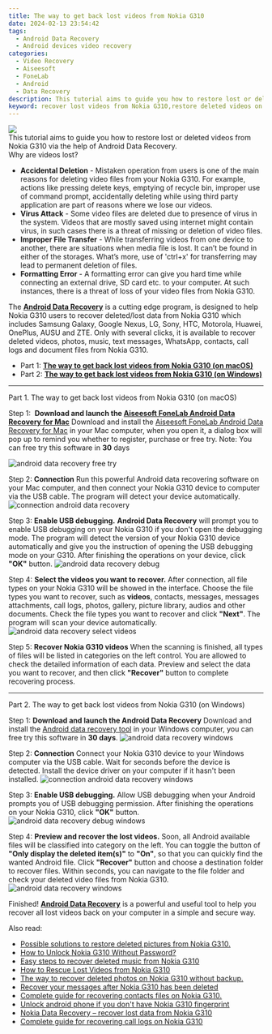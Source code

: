 ```yaml
---
title: The way to get back lost videos from Nokia G310
date: 2024-02-13 23:54:42
tags: 
  - Android Data Recovery
  - Android devices video recovery
categories: 
  - Video Recovery
  - Aiseesoft
  - FoneLab
  - Android
  - Data Recovery
description: This tutorial aims to guide you how to restore lost or deleted videos from Nokia G310 via the help of Android Data Recovery.
keyword: recover lost videos from Nokia G310,restore deleted videos on Nokia G310,retrieve wiped videos Nokia G310,save lost videos on Nokia G310,undeleted videos from Nokia G310,Nokia G310 videos recovery,how to refind deleted video from Nokia G310,how to retrieve deleted video from my Nokia G310,recover video from Nokia G310,how to get back deleted video Nokia G310 phone,recover deleted video 2018 for Nokia G310,does the Nokia G310 have a backup for deleted video
---
```


<img src="https://img0mobiles.techidaily.com/images/best-assets/devices/nokia/nokia-g310/4.jpg" class="atpl-imgstyle"  />

<div class="atpl-content atpl-for-fonelab-android recover-video">

<div class="atpl-post-description-part-1">
This tutorial aims to guide you how to restore lost or deleted videos from Nokia G310 via the help of Android Data Recovery.
</div>

<div class="atpl-post-description-part-2">
<div class="tpl-content-sub-paragraph-title">
  Why are videos lost?
</div>
<div class="tpl-content-sub-paragraph-content">
  <ul class="tpl-content-sub-paragraph-ul-style">
    <li><strong>Accidental Deletion</strong> - Mistaken operation from users is one of the main reasons for deleting video files from your Nokia G310. For example, actions like pressing delete keys, emptying of recycle bin, improper use of command prompt, accidentally deleting while using third party application are part of reasons where we lose our videos.</li>
    <li><strong>Virus Attack</strong> - Some video files are deleted due to presence of virus in the system. Videos that are mostly saved using internet might contain virus, in such cases there is a threat of missing or deletion of video files.</li>
    <li><strong>Improper File Transfer</strong> - While transferring videos from one device to another, there are situations when media file is lost. It can’t be found in either of the storages. What’s more, use of 'ctrl+x' for transferring may lead to permanent deletion of files. </li>
    <li><strong>Formatting Error</strong> - A formatting error can give you hard time while connecting an external drive, SD card etc. to your computer. At such instances, there is a threat of loss of your video files from Nokia G310.</li>
  </ul>
</div>

</div>

<div class="atpl-post-description-part-3">
<div class="tpl-content-sub-paragraph-normal">
    <p>
        The <a href="https://tools.techidaily.com/aiseesoft-android-data-recovery/" target="_blank" rel="noopener"><strong>Android Data Recovery</strong></a> is a cutting edge program, is designed to help Nokia G310 users to recover deleted/lost data from Nokia G310 which includes Samsung Galaxy, Google Nexus, LG, Sony, HTC, Motorola, Huawei, OnePlus, AUSU and ZTE. Only with several clicks, it is available to recover deleted videos, photos, music, text messages, WhatsApp, contacts, call logs and document files from Nokia G310.
    </p>
</div>
</div>

<ul>
  <li>Part 1: <strong><a href="#p1"> The way to get back lost videos from Nokia G310  (on macOS)</a></strong></li>
  <li>Part 2: <strong><a href="#p2"> The way to get back lost videos from Nokia G310  (on Windows)</a></strong></li>
</ul>

<!-- Part 1 -->
<a id="p1" name="p1" ></a><hr>

<div>
  <span class="atpl-step-part-style">Part 1. The way to get back lost videos from Nokia G310 (on macOS)</span>
</div>  

<span class="atpl-stepstyle-a"><span>Step 1: </span></span> <strong>Download and launch the <a href="https://tools.techidaily.com/aiseesoft-android-data-recovery-for-mac/" target="_blank" rel="noopener">Aiseesoft FoneLab Android Data Recovery for Mac</a></strong>
Download and install the <a href="https://tools.techidaily.com/aiseesoft-android-data-recovery-for-mac/" target="_blank" rel="noopener">Aiseesoft FoneLab Android Data Recovery for Mac</a> in your Mac computer, when you open it, a dialog box will pop up to remind you whether to register, purchase or free try.
Note: You can free try this software in <strong>30</strong> days

<img src="https://tools.techidaily.com/images/apps/aiseesoft/android-data-recovery/mac-free-try.png" class="atpl-imgstyle" alt="android data recovery free try" />

<span class="atpl-stepstyle-a"><span>Step 2: </span></span> <strong>Connection</strong>
Run this powerful Android data recovering software on your Mac computer, and then connect your Nokia G310 device to computer via the USB cable. The program will detect your device automatically.
<img src="https://tools.techidaily.com/images/apps/aiseesoft/android-data-recovery/mac-connection-interface.jpg" class="atpl-imgstyle" alt="connection android data recovery" />

<span class="atpl-stepstyle-a"><span>Step 3: </span></span> <strong>Enable USB debugging.</strong>
<strong>Android Data Recovery</strong> will prompt you to enable USB debugging on your Nokia G310 if you don't open the debugging mode. The program will detect the version of your Nokia G310 device automatically and give you the instruction of opening the USB debugging mode on your G310. After finishing the operations on your device, click <strong>"OK"</strong> button.
<img src="https://tools.techidaily.com/images/apps/aiseesoft/android-data-recovery/mac-android-usb-debug.jpg"  class="atpl-imgstyle" alt="android data recovery debug" />

<span class="atpl-stepstyle-a"><span>Step 4: </span></span> <strong>Select the videos you want to recover.</strong>
After connection, all file types on your Nokia G310 will be showed in the interface. Choose the file types you want to recover, such as <strong>videos</strong>, contacts, messages, messages attachments, call logs, photos, gallery, picture library,  audios and other documents. Check the file types you want to recover and click <b>"Next"</b>. The program will scan your device automatically.
<img src="https://tools.techidaily.com/images/apps/aiseesoft/android-data-recovery/mac-choose-type-videos.jpg" class="atpl-imgstyle" alt="android data recovery select videos" />

<span class="atpl-stepstyle-a"><span>Step 5: </span></span> <strong>Recover Nokia G310 videos</strong>
When the scanning is finished, all types of files will be listed in categories on the left control. You are allowed to check the detailed information of each data. Preview and select the data you want to recover, and then click <b>"Recover"</b> button to complete recovering process.


<a id="p2" name="p2"></a><hr>

<!-- Part 2 -->
<div>
<span class="atpl-step-part-style">Part 2. The way to get back lost videos from Nokia G310 (on Windows)</span>
</div>

<span class="atpl-stepstyle-a"><span>Step 1: </span></span> <strong>Download and launch the Android Data Recovery</strong>
Download and install the <a href="https://tools.techidaily.com/aiseesoft-android-data-recovery-for-win/" target="_blank" rel="noopener">Android data recovery tool</a> in your Windows computer, you can free try this software in <b>30 days</b>.
<img src="https://tools.techidaily.com/images/apps/aiseesoft/android-data-recovery/win-start-interface.png"  class="atpl-imgstyle" alt="android data recovery windows" />

<span class="atpl-stepstyle-a"><span>Step 2: </span></span> <strong>Connection</strong>
Connect your Nokia G310 device to your Windows computer via the USB cable. Wait for seconds before the device is detected. Install the device driver on your computer if it hasn't been installed.
<img src="https://tools.techidaily.com/images/apps/aiseesoft/android-data-recovery/win-connection-interface.png" class="atpl-imgstyle" alt="connection android data recovery windows" />

<span class="atpl-stepstyle-a"><span>Step 3: </span></span> <strong>Enable USB debugging.</strong>
Allow USB debugging when your Android prompts you of USB debugging permission. After finishing the operations on your Nokia G310, click <b>"OK"</b> button.
<img src="https://tools.techidaily.com/images/apps/aiseesoft/android-data-recovery/win-android-usb-debug.png" class="atpl-imgstyle" alt="android data recovery debug windows" />

<span class="atpl-stepstyle-a"><span>Step 4: </span></span> <strong>Preview and recover the lost videos.</strong>
Soon, all Android available files will be classified into category on the left. You can toggle the button of <b>"Only display the deleted item(s)"</b> to <b>"On"</b>, so that you can quickly find the wanted Android file. Click <b>"Recover"</b> button and choose a destination folder to recover files. Within seconds, you can navigate to the file folder and check your deleted video files from Nokia G310.
<img src="https://tools.techidaily.com/images/apps/aiseesoft/android-data-recovery/win-recover-videos.jpg" class="atpl-imgstyle" alt="android data recovery windows" />

<div class="atpl-post-description-part-4">
<div class="tpl-content-sub-paragraph-normal">
    <p>
        Finished! <a href="https://tools.techidaily.com/aiseesoft-android-data-recovery/" target="_blank" rel="noopener"><strong>Android Data Recovery</strong></a> is a powerful and useful tool to help you recover all lost videos back on your computer in a simple and secure way.
    </p>
</div>
</div>

<ins class="adsbygoogle"
     style="display:block"
     data-ad-client="ca-pub-7571918770474297"
     data-ad-slot="8358498916"
     data-ad-format="auto"
     data-full-width-responsive="true"></ins>

<span class="atpl-alsoreadstyle">Also read:</span>
<div><ul>
<li><a href="/possible-solutions-to-restore-deleted-pictures-from-nokia-g310-by-fonelab-android-recover-pictures/" target="_blank" rel="noopener"><u>Possible solutions to restore deleted pictures from Nokia G310.</u></a></li>
<li><a href="/how-to-unlock-nokia-g310-without-password-by-drfone-android-unlock-android-unlock/" target="_blank" rel="noopener"><u>How to Unlock Nokia G310 Without Password?</u></a></li>
<li><a href="/easy-steps-to-recover-deleted-music-from-nokia-g310-by-fonelab-android-recover-music/" target="_blank" rel="noopener"><u>Easy steps to recover deleted music from Nokia G310</u></a></li>
<li><a href="/how-to-rescue-lost-videos-from-nokia-g310-by-fonelab-android-recover-video/" target="_blank" rel="noopener"><u>How to Rescue Lost Videos from Nokia G310</u></a></li>
<li><a href="/the-way-to-recover-deleted-photos-on-nokia-g310-without-backup-by-fonelab-android-recover-photos/" target="_blank" rel="noopener"><u>The way to recover deleted photos on Nokia G310 without backup.</u></a></li>
<li><a href="/recover-your-messages-after-nokia-g310-has-been-deleted-by-fonelab-android-recover-messages/" target="_blank" rel="noopener"><u>Recover your messages after Nokia G310 has been deleted</u></a></li>
<li><a href="/complete-guide-for-recovering-contacts-files-on-nokia-g310-by-fonelab-android-recover-contacts/" target="_blank" rel="noopener"><u>Complete guide for recovering contacts files on Nokia G310.</u></a></li>
<li><a href="/unlock-android-phone-if-you-don-t-have-nokia-g310-fingerprint-by-drfone-android-unlock-android-unlock/" target="_blank" rel="noopener"><u>Unlock android phone if you don't have Nokia G310 fingerprint</u></a></li>
<li><a href="/nokia-data-recovery-recover-lost-data-from-nokia-g310-by-fonelab-android-recover-data/" target="_blank" rel="noopener"><u>Nokia Data Recovery – recover lost data from Nokia G310</u></a></li>
<li><a href="/complete-guide-for-recovering-call-logs-on-nokia-g310-by-fonelab-android-recover-call-logs/" target="_blank" rel="noopener"><u>Complete guide for recovering call logs on Nokia G310</u></a></li>
</ul></div>

</div>
